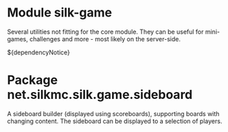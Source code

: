 # Module silk-game

Several utilities not fitting for the core module. They can be useful for mini-games, challenges and more - most likely on the server-side.

${dependencyNotice}

# Package net.silkmc.silk.game.sideboard

A sideboard builder (displayed using scoreboards), supporting boards with changing content. The sideboard can be
displayed to a selection of players.
